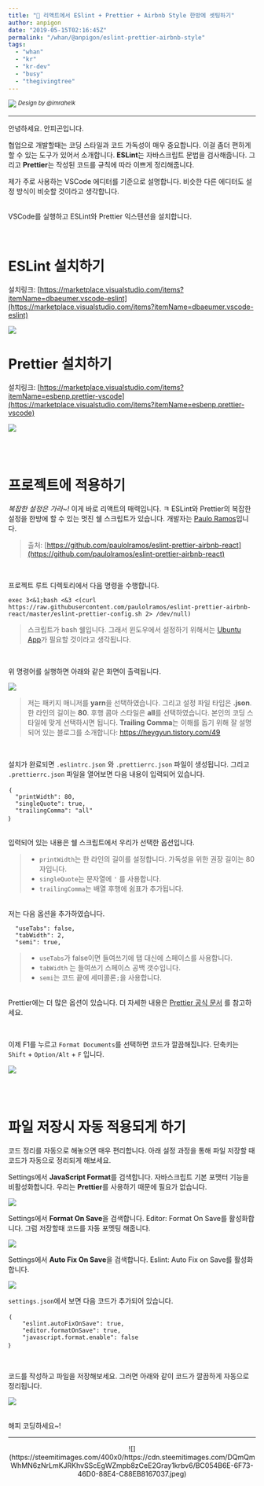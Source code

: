 ```yaml
---
title: "🚀 리액트에서 ESlint + Prettier + Airbnb Style 한방에 셋팅하기"
author: anpigon
date: "2019-05-15T02:16:45Z"
permalink: "/whan/@anpigon/eslint-prettier-airbnb-style"
tags:
  - "whan"
  - "kr"
  - "kr-dev"
  - "busy"
  - "thegivingtree"
---
```

![](https://steemitimages.com/0x0/https://cdn.steemitimages.com/DQmXtBYt3kXFAhrVjuGUGa5TQrgUZ2nL8npNsg67WYqZQ57/11A557AA-ADD4-484C-AD9E-FCD37D09C38B.jpeg)
<sup>*Design by &#64;&#105;mrahelk*</sup>
***

안녕하세요. 안피곤입니다.

협업으로 개발할때는 코딩 스타일과 코드 가독성이 매우 중요합니다. 이걸 좀더 편하게 할 수 있는 도구가 있어서 소개합니다. **ESLint**는 자바스크립트 문법을 검사해줍니다. 그리고 **Prettier**는 작성된 코드를 규칙에 따라 이쁘게 정리해줍니다.

제가 주로 사용하는 VSCode 에디터를 기준으로 설명합니다. 비슷한 다른 에디터도 설정 방식이 비슷할 것이라고 생각합니다. 

<br>VSCode를 실행하고 ESLint와 Prettier 익스텐션을 설치합니다.

<br>

# ESLint 설치하기

설치링크: [https://marketplace.visualstudio.com/items?itemName=dbaeumer.vscode-eslint](https://marketplace.visualstudio.com/items?itemName=dbaeumer.vscode-eslint)

![](https://img1.daumcdn.net/thumb/R1280x0/?scode=mtistory&fname=https％3A％2F％2Fk.kakaocdn.net％2Fdn％2FlG3Rd％2FbtqviHKpeTp％2FLBQprq0GvYtz2guakHfFsk％2Fimg.png)

# Prettier 설치하기

설치링크: [https://marketplace.visualstudio.com/items?itemName=esbenp.prettier-vscode](https://marketplace.visualstudio.com/items?itemName=esbenp.prettier-vscode)

![](https://img1.daumcdn.net/thumb/R1280x0/?scode=mtistory&fname=https％3A％2F％2Fk.kakaocdn.net％2Fdn％2FcaG2PE％2FbtqvgGyK72e％2FG5aW6xEkrOcY3rvDXYxbT1％2Fimg.png)

<br>
<br>

# 프로젝트에 적용하기

*복잡한 설정은 가라~!*  이게 바로 리액트의 매력입니다. ㅋ
ESLint와 Prettier의 복잡한 설정을 한방에 할 수 있는 멋진 쉘 스크립트가 있습니다. 개발자는 [Paulo Ramos](https://medium.com/@pauloramos64)입니다.

> 출처: [https://github.com/paulolramos/eslint-prettier-airbnb-react](https://github.com/paulolramos/eslint-prettier-airbnb-react)

<br>

프로젝트 루트 디렉토리에서 다음 명령을 수행합니다.

```
exec 3<&1;bash <&3 <(curl https://raw.githubusercontent.com/paulolramos/eslint-prettier-airbnb-react/master/eslint-prettier-config.sh 2> /dev/null)
```
> 스크립트가 bash 쉘입니다. 그래서 윈도우에서 설정하기 위해서는 [Ubuntu App](https://www.microsoft.com/ko-kr/p/ubuntu/9nblggh4msv6?activetab=pivot:overviewtab)가 필요할 것이라고 생각됩니다.

<br>

위 명령어를 실행하면 아래와 같은 화면이 출력됩니다.

![](https://cdn.steemitimages.com/DQmVSFeN6GZ6DNs3JXzZEMAP9JJH5u7qH3s2PvDwfvW9ktb/％E1％84％89％E1％85％B3％E1％84％8F％E1％85％B3％E1％84％85％E1％85％B5％E1％86％AB％E1％84％89％E1％85％A3％E1％86％BA％202019-05-15％2000.37.06.png)

> 저는 패키지 매니저를 **yarn**을 선택하였습니다. 그리고 설정 파일 타입은 **.json**. 한 라인의 길이는 **80**.  후행 콤마 스타일은 **all**를 선택하였습니다. 본인의 코딩 스타일에 맞게 선택하시면 됩니다. **Trailing Comma**는 이해를 돕기 위해 잘 설명되어 있는 블로그를 소개합니다: https://heygyun.tistory.com/49

<br>

설치가 완료되면 `.eslintrc.json` 와 `.prettierrc.json` 파일이 생성됩니다. 그리고 `.prettierrc.json` 파일을 열어보면 다음 내용이 입력되어 있습니다.

```
｛
  "printWidth": 80,
  "singleQuote": true,
  "trailingComma": "all"
｝
```

<br>입력되어 있는 내용은 쉘 스크립트에서 우리가 선택한 옵션입니다.

> -   `printWidth`는 한 라인의 길이를 설정합니다. 가독성을 위한 권장 길이는 80자입니다.
> -   `singleQuote`는 문자열에 `'` 를 사용합니다.
> -   `trailingComma`는 배열 후행에 쉼표가 추가됩니다.

<br>저는 다음 옵션을 추가하였습니다.

```
  "useTabs": false,
  "tabWidth": 2,
  "semi": true,
```

> -   `useTabs`가 false이면 들여쓰기에 탭 대신에 스페이스를 사용합니다.
> -   `tabWidth` 는 들여쓰기 스페이스 공백 갯수입니다.
> -   `semi`는 코드 끝에 세미콜론`;`을 사용합니다.

<br>Prettier에는 더 많은 옵션이 있습니다. 더 자세한 내용은 [Prettier 공식 문서](https://prettier.io/docs/en/options.html) 를 참고하세요.

<br>

이제 F1를 누르고 `Format Documents`를 선택하면 코드가 깔끔해집니다. 단축키는 `Shift` + `Option/Alt` + `F` 입니다.

![](https://img1.daumcdn.net/thumb/R1280x0/?scode=mtistory&fname=https％3A％2F％2Fk.kakaocdn.net％2Fdn％2Flsa0D％2FbtqvidixGs5％2FuZUKdgv8ZycywO1rTpuKQ0％2Fimg.png)

<br>
<br>

# 파일 저장시 자동 적용되게 하기

코드 정리를 자동으로 해놓으면 매우 편리합니다. 아래 설정 과정을 통해 파일 저장할 때 코드가 자동으로 정리되게 해보세요.

Settings에서 **JavaScript Format**를 검색합니다. 자바스크립트 기본 포맷터 기능을 비활성화합니다. 우리는 **Prettier**를 사용하기 때문에 필요가 없습니다.

![](https://cdn.steemitimages.com/DQmcr3NGFMmn9gUYNZgw4gbkC87RwnU2AfvPqF3KQvZyNdP/％E1％84％89％E1％85％B3％E1％84％8F％E1％85％B3％E1％84％85％E1％85％B5％E1％86％AB％E1％84％89％E1％85％A3％E1％86％BA％202019-05-15％2000.01.11.png)

Settings에서 **Format On Save**을 검색합니다. Editor: Format On Save를 활성화합니다. 그럼 저장할때 코드를 자동 포멧팅 해줍니다.

![](https://cdn.steemitimages.com/DQme8CM7rxRD2MTsJMyzAckzMCy7WrMHY1EC8tkCSi74ysb/％E1％84％89％E1％85％B3％E1％84％8F％E1％85％B3％E1％84％85％E1％85％B5％E1％86％AB％E1％84％89％E1％85％A3％E1％86％BA％202019-05-14％2023.52.56.png)

Settings에서 **Auto Fix On Save**을 검색합니다. Eslint: Auto Fix on Save를 활성화 합니다.

![](https://img1.daumcdn.net/thumb/R1280x0/?scode=mtistory&fname=https％3A％2F％2Fk.kakaocdn.net％2Fdn％2FcSnZUD％2Fbtqvi30MkSa％2FTpep8fA7gLc4Kqt1xPaGD1％2Fimg.png)

`settings.json`에서 보면 다음 코드가 추가되어 있습니다.

```
｛
    "eslint.autoFixOnSave": true,
    "editor.formatOnSave": true,
    "javascript.format.enable": false
｝    
```

<br>

코드를 작성하고 파일을 저장해보세요. 그러면 아래와 같이 코드가 깔끔하게 자동으로 정리됩니다.

![](https://img1.daumcdn.net/thumb/R1280x0/?scode=mtistory&fname=https％3A％2F％2Fk.kakaocdn.net％2Fdn％2FbJLZo3％2FbtqvkzkAPsx％2FJWX8TmYuFZLwNFwZLnXr41％2Fimg.gif)


<br>해피 코딩하세요~!

---

<center>![](https://steemitimages.com/400x0/https://cdn.steemitimages.com/DQmQmWhMN6zNrLmKJRKhvSScEgWZmpb8zCeE2Gray1krbv6/BC054B6E-6F73-46D0-88E4-C88EB8167037.jpeg)</center>

